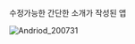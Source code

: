 수정가능한 간단한 소개가 작성된 앱

![Andriod_200731](https://postfiles.pstatic.net/MjAyMDA3MzFfNjIg/MDAxNTk2MTczMjQ1NDc3.EbeM1cd12HHYQ1q71nDWhVkLFGDvAfo_Fnm0z_sEcaEg.fy68Qrxtr8FU4tdIDOFowZHwsDY43ndatrBD_Fis7QQg.PNG.kimjoohee713/20200731.PNG?type=w966)
